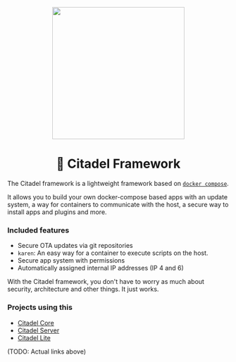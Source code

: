 <!--
SPDX-FileCopyrightText: 2021 Citadel and contributors

SPDX-License-Identifier: AGPL-3.0-or-later
-->

<p align="center">
  <img height="300" src="https://avatars.githubusercontent.com/u/86734767">
  <h1 align="center">🏰 Citadel Framework</h1>
</p>

The Citadel framework is a lightweight framework based on [`docker compose`](https://github.com/docker/compose).

It allows you to build your own docker-compose based apps with an update system, a way for containers to communicate with the host, a secure way to install apps and plugins and more.

### Included features

- Secure OTA updates via git repositories
- `karen`: An easy way for a container to execute scripts on the host.
- Secure app system with permissions
- Automatically assigned internal IP addresses (IP 4 and 6)

With the Citadel framework, you don't have to worry as much about security, architecture and other things. It just works.

### Projects using this

- [Citadel Core](https://github.com/runcitadel/core)
- [Citadel Server](https://github.com/runcitadel/core)
- [Citadel Lite](https://github.com/runcitadel/core)

(TODO: Actual links above)

